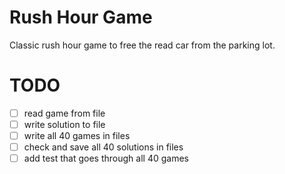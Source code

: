 # Rush Hour Game

Classic rush hour game to free the read car from the parking lot.


# TODO

- [ ] read game from file
- [ ] write solution to file
- [ ] write all 40 games in files 
- [ ] check and save all 40 solutions in files
- [ ] add test that goes through all 40 games
